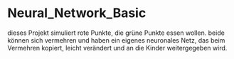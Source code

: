 # Neural_Network_Basic
dieses Projekt simuliert rote Punkte, die grüne Punkte essen wollen. beide können sich vermehren und haben ein eigenes neuronales Netz, das beim Vermehren kopiert, leicht verändert und an die Kinder weitergegeben wird.
